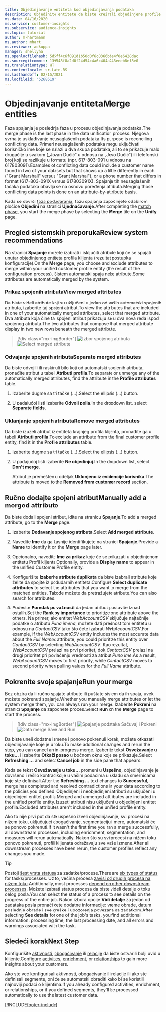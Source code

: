 ```yaml
---
title: Objedinjavanje entiteta kod objedinjavanja podataka
description: Objedinite entitete da biste kreirali objedinjene profile klijenata.
ms.date: 04/16/2020
ms.service: customer-insights
ms.subservice: audience-insights
ms.topic: tutorial
author: m-hartmann
ms.author: mhart
ms.reviewer: adkuppa
manager: shellyha
ms.openlocfilehash: 5d5ff4c6f091d1b50d0f6c8366bbe4f0e6428dac
ms.sourcegitcommit: 139548f8a2d0f24d54c4a6c404a743eeeb8ef8e0
ms.translationtype: HT
ms.contentlocale: sr-Latn-RS
ms.lasthandoff: 02/15/2021
ms.locfileid: "5268519"
---
```

# <a name="merge-entities"></a><span data-ttu-id="21e85-103">Objedinjavanje entiteta</span><span class="sxs-lookup"><span data-stu-id="21e85-103">Merge entities</span></span>

<span data-ttu-id="21e85-104">Faza spajanja je poslednja faza u procesu objedinjavanja podataka.</span><span class="sxs-lookup"><span data-stu-id="21e85-104">The merge phase is the last phase in the data unification process.</span></span> <span data-ttu-id="21e85-105">Njegova svrha je usklađivanje neusaglašenih podataka.</span><span class="sxs-lookup"><span data-stu-id="21e85-105">Its purpose is reconciling conflicting data.</span></span> <span data-ttu-id="21e85-106">Primeri neusaglašenih podataka mogu uključivati korisničko ime koje se nalazi u dva skupa podataka, ali to se prikazuje malo drugačije u svakom („Jovan Dučić“ u odnosu na „Jovo Dučić“) ili telefonski broj koji se razlikuje u formatu (npr. 617-803-091 u odnosu na 617803091).</span><span class="sxs-lookup"><span data-stu-id="21e85-106">Examples of conflicting data could include a customer name found in two of your datasets but that shows up a little differently in each ("Grant Marshall" versus "Grant Marshal"), or a phone number that differs in format (617-803-091X versus 617803091X).</span></span> <span data-ttu-id="21e85-107">Spajanje tih neusaglašenih tačaka podataka obavlja se na osnovu poređenja atributa.</span><span class="sxs-lookup"><span data-stu-id="21e85-107">Merging those conflicting data points is done on an attribute-by-attribute basis.</span></span>

<span data-ttu-id="21e85-108">Kada se dovrši [faza podudaranja](match-entities.md), fazu spajanja započinjete odabirom pločice **Objedini** na stranici **Ujednačavanje**.</span><span class="sxs-lookup"><span data-stu-id="21e85-108">After completing the [match phase](match-entities.md), you start the merge phase by selecting the **Merge** tile on the **Unify** page.</span></span>

## <a name="review-system-recommendations"></a><span data-ttu-id="21e85-109">Pregled sistemskih preporuka</span><span class="sxs-lookup"><span data-stu-id="21e85-109">Review system recommendations</span></span>

<span data-ttu-id="21e85-110">Na stranici **Spajanje** možete izabrati i isključiti atribute koji će se spajati unutar objedinjenog entiteta profila klijenta (rezultat postupka konfiguracije).</span><span class="sxs-lookup"><span data-stu-id="21e85-110">On the **Merge** page, you choose and exclude attributes to merge within your unified customer profile entity (the result of the configuration process).</span></span> <span data-ttu-id="21e85-111">Sistem automatski spaja neke atribute.</span><span class="sxs-lookup"><span data-stu-id="21e85-111">Some attributes are automatically merged by the system.</span></span>

### <a name="view-merged-attributes"></a><span data-ttu-id="21e85-112">Prikaz spojenih atributa</span><span class="sxs-lookup"><span data-stu-id="21e85-112">View merged attributes</span></span>

<span data-ttu-id="21e85-113">Da biste videli atribute koji su uključeni u jedan od vaših automatski spojenih atributa, izaberite taj spojeni atribut.</span><span class="sxs-lookup"><span data-stu-id="21e85-113">To view the attributes that are included in one of your automatically merged attributes, select that merged attribute.</span></span> <span data-ttu-id="21e85-114">Dva atributa koja čine taj spojeni atribut prikazuju se u dva nova reda ispod spojenog atributa.</span><span class="sxs-lookup"><span data-stu-id="21e85-114">The two attributes that compose that merged attribute display in two new rows beneath the merged attribute.</span></span>

> [!div class="mx-imgBorder"]
> <span data-ttu-id="21e85-115">![Izbor spojenog atributa](media/configure-data-merge-profile-attributes.png "Izbor spojenog atributa")</span><span class="sxs-lookup"><span data-stu-id="21e85-115">![Select merged attribute](media/configure-data-merge-profile-attributes.png "Select merged attribute")</span></span>

### <a name="separate-merged-attributes"></a><span data-ttu-id="21e85-116">Odvajanje spojenih atributa</span><span class="sxs-lookup"><span data-stu-id="21e85-116">Separate merged attributes</span></span>

<span data-ttu-id="21e85-117">Da biste odvojili ili raskinuli bilo koji od automatski spojenih atributa, pronađite atribut u tabeli **Atributi profila**.</span><span class="sxs-lookup"><span data-stu-id="21e85-117">To separate or unmerge any of the automatically merged attributes, find the attribute in the **Profile attributes** table.</span></span>

1. <span data-ttu-id="21e85-118">Izaberite dugme sa tri tačke (...).</span><span class="sxs-lookup"><span data-stu-id="21e85-118">Select the ellipsis (...) button.</span></span>
  
2. <span data-ttu-id="21e85-119">U padajućoj listi izaberite **Odvoji polja**.</span><span class="sxs-lookup"><span data-stu-id="21e85-119">In the dropdown list, select **Separate fields**.</span></span>

### <a name="remove-merged-attributes"></a><span data-ttu-id="21e85-120">Uklanjanje spojenih atributa</span><span class="sxs-lookup"><span data-stu-id="21e85-120">Remove merged attributes</span></span>

<span data-ttu-id="21e85-121">Da biste izuzeli atribut iz entiteta krajnjeg profila klijenta, pronađite ga u tabeli **Atributi profila**.</span><span class="sxs-lookup"><span data-stu-id="21e85-121">To exclude an attribute from the final customer profile entity, find it in the **Profile attributes** table.</span></span>

1. <span data-ttu-id="21e85-122">Izaberite dugme sa tri tačke (...).</span><span class="sxs-lookup"><span data-stu-id="21e85-122">Select the ellipsis (...) button.</span></span>
  
2. <span data-ttu-id="21e85-123">U padajućoj listi izaberite **Ne objedinjuj**.</span><span class="sxs-lookup"><span data-stu-id="21e85-123">In the dropdown list, select **Don't merge**.</span></span>

   <span data-ttu-id="21e85-124">Atribut je premešten u odeljak **Uklonjeno iz evidencije korisnika**.</span><span class="sxs-lookup"><span data-stu-id="21e85-124">The attribute is moved to the **Removed from customer record** section.</span></span>

## <a name="manually-add-a-merged-attribute"></a><span data-ttu-id="21e85-125">Ručno dodajte spojeni atribut</span><span class="sxs-lookup"><span data-stu-id="21e85-125">Manually add a merged attribute</span></span>

<span data-ttu-id="21e85-126">Da biste dodali spojeni atribut, idite na stranicu **Spajanje**.</span><span class="sxs-lookup"><span data-stu-id="21e85-126">To add a merged attribute, go to the **Merge** page.</span></span>

1. <span data-ttu-id="21e85-127">Izaberite **Dodavanje spojenog atributa**.</span><span class="sxs-lookup"><span data-stu-id="21e85-127">Select **Add merged attribute**.</span></span>

2. <span data-ttu-id="21e85-128">Navedite **Ime** da ga kasnije identifikujete na stranici **Spajanje**.</span><span class="sxs-lookup"><span data-stu-id="21e85-128">Provide a **Name** to identify it on the **Merge** page later.</span></span>

3. <span data-ttu-id="21e85-129">Opcionalno, navedite **Ime za prikaz** koje će se prikazati u objedinjenom entitetu Profil klijenta.</span><span class="sxs-lookup"><span data-stu-id="21e85-129">Optionally, provide a **Display name** to appear in the unified Customer Profile entity.</span></span>

4. <span data-ttu-id="21e85-130">Konfigurišite **Izaberite atribute duplikata** da biste izabrali atribute koje želite da spojite iz podudarnih entiteta.</span><span class="sxs-lookup"><span data-stu-id="21e85-130">Configure **Select duplicate attributes** to select the attributes that you want to merge from the matched entities.</span></span> <span data-ttu-id="21e85-131">Takođe možete da pretražujete atribute.</span><span class="sxs-lookup"><span data-stu-id="21e85-131">You can also search for attributes.</span></span>

5. <span data-ttu-id="21e85-132">Podesite **Poredak po važnosti** da jedan atribut postavite iznad ostalih.</span><span class="sxs-lookup"><span data-stu-id="21e85-132">Set the **Rank by importance** to prioritize one attribute above the others.</span></span> <span data-ttu-id="21e85-133">Na primer, ako entitet *WebAccountCSV* uključuje najtačnije podatke o atributu *Puna imena*, možete dati prednost tom entitetu u odnosu na *ContactCSV* tako što ćete izabrati *WebAccountCSV*.</span><span class="sxs-lookup"><span data-stu-id="21e85-133">For example, if the *WebAccountCSV* entity includes the most accurate data about the *Full Names* attribute, you could prioritize this entity over *ContactCSV* by selecting *WebAccountCSV*.</span></span> <span data-ttu-id="21e85-134">Kao rezultat, *WebAccountCSV* prelazi na prvi prioritet, dok *ContactCSV* prelazi na drugi prioritet pri povlačenju vrednosti za atribut *Puno ime*.</span><span class="sxs-lookup"><span data-stu-id="21e85-134">As a result, *WebAccountCSV* moves to first priority, while *ContactCSV* moves to second priority when pulling values for the *Full Name* attribute.</span></span>

## <a name="run-your-merge"></a><span data-ttu-id="21e85-135">Pokrenite svoje spajanje</span><span class="sxs-lookup"><span data-stu-id="21e85-135">Run your merge</span></span>

<span data-ttu-id="21e85-136">Bez obzira da li ručno spajate atribute ili puštate sistem da ih spaja, uvek možete pokrenuti spajanje.</span><span class="sxs-lookup"><span data-stu-id="21e85-136">Whether you manually merge attributes or let the system merge them, you can always run your merge.</span></span> <span data-ttu-id="21e85-137">Izaberite **Pokreni** na stranici **Spajanje** da započnete proces.</span><span class="sxs-lookup"><span data-stu-id="21e85-137">Select **Run** on the **Merge** page to start the process.</span></span>

> [!div class="mx-imgBorder"]
> <span data-ttu-id="21e85-138">![Spajanje podataka Sačuvaj i Pokreni](media/configure-data-merge-save-run.png "Spajanje podataka Sačuvaj i Pokreni")</span><span class="sxs-lookup"><span data-stu-id="21e85-138">![Data merge Save and Run](media/configure-data-merge-save-run.png "Data merge Save and Run")</span></span>

<span data-ttu-id="21e85-139">Da biste uneli dodatne izmene i ponovo pokrenuli korak, možete otkazati objedinjavanje koje je u toku.</span><span class="sxs-lookup"><span data-stu-id="21e85-139">To make additional changes and rerun the step, you can cancel an in-progress merge.</span></span> <span data-ttu-id="21e85-140">Izaberite tekst **Osvežavanje u toku...** i izaberite **Otkaži posao** u bočnom oknu koje se prikazuje.</span><span class="sxs-lookup"><span data-stu-id="21e85-140">Select **Refreshing ...** and select **Cancel job**  in the side pane that appears.</span></span>

<span data-ttu-id="21e85-141">Kada se tekst **Osvežavanje u toku...** promeni u **Uspešno**, objedinjavanje je dovršeno i rešilo kontradikcije u vašim podacima u skladu sa smernicama koje ste definisali.</span><span class="sxs-lookup"><span data-stu-id="21e85-141">After the **Refreshing ...** text changes to **Successful**, merge has completed and resolved contradictions in your data according to the policies you defined.</span></span> <span data-ttu-id="21e85-142">Objedinjeni i neobjedinjeni atributi su uključeni u objedinjeni entitet profila.</span><span class="sxs-lookup"><span data-stu-id="21e85-142">Merged and unmerged attributes are included in the unified profile entity.</span></span> <span data-ttu-id="21e85-143">Izuzeti atributi nisu uključeni u objedinjeni entitet profila.</span><span class="sxs-lookup"><span data-stu-id="21e85-143">Excluded attributes aren't included in the unified profile entity.</span></span>

<span data-ttu-id="21e85-144">Ako to nije prvi put da ste uspešno izveli objedinjavanje, svi procesi na nižem toku, uključujući obogaćivanje, segmentaciju i mere, automatski će se ponovo pokrenuti.</span><span class="sxs-lookup"><span data-stu-id="21e85-144">If it wasn't the first time you ran a merge successfully, all downstream processes, including enrichment, segmentation, and measures will rerun automatically.</span></span> <span data-ttu-id="21e85-145">Nakon što su svi procesi na nižem toku ponovo pokrenuti, profili klijenata odražavaju sve vaše izmene.</span><span class="sxs-lookup"><span data-stu-id="21e85-145">After all downstream processes have been rerun, the customer profiles reflect any changes you made.</span></span>

> [!TIP]
> <span data-ttu-id="21e85-146">Postoji [šest vrsta statusa](system.md#status-types) za zadatke/procese.</span><span class="sxs-lookup"><span data-stu-id="21e85-146">There are [six types of status](system.md#status-types) for tasks/processes.</span></span> <span data-ttu-id="21e85-147">Uz to, većina procesa [zavisi od drugih procesa na nižem toku](system.md#refresh-policies).</span><span class="sxs-lookup"><span data-stu-id="21e85-147">Additionally, most processes [depend on other downstream processes](system.md#refresh-policies).</span></span> <span data-ttu-id="21e85-148">Možete izabrati status procesa da biste videli detalje o toku celog posla.</span><span class="sxs-lookup"><span data-stu-id="21e85-148">You can select the status of a process to see details on the progress of the entire job.</span></span> <span data-ttu-id="21e85-149">Nakon izbora opcije **Vidi detalje** za jedan od zadataka posla pronaći ćete dodatne informacije: vreme obrade, datum poslednje obrade i sve greške i upozorenja povezana sa zadatkom.</span><span class="sxs-lookup"><span data-stu-id="21e85-149">After selecting **See details** for one of the job's tasks, you find additional information: processing time, the last processing date, and all errors and warnings associated with the task.</span></span>

## <a name="next-step"></a><span data-ttu-id="21e85-150">Sledeći korak</span><span class="sxs-lookup"><span data-stu-id="21e85-150">Next Step</span></span>

<span data-ttu-id="21e85-151">Konfigurišite [aktivnosti](activities.md), [obogaćivanje](enrichment-microsoft-graph.md) ili [relacije](relationships.md) da biste ostvarili bolji uvid u klijente.</span><span class="sxs-lookup"><span data-stu-id="21e85-151">Configure [activities](activities.md), [enrichment](enrichment-microsoft-graph.md), or [relationships](relationships.md) to gain more insights about your customers.</span></span>

<span data-ttu-id="21e85-152">Ako ste već konfigurisali aktivnosti, obogaćivanje ili relacije ili ako ste definisali segmente, oni će se automatski obraditi kako bi se koristili najnoviji podaci o klijentima.</span><span class="sxs-lookup"><span data-stu-id="21e85-152">If you already configured activities, enrichment, or relationships, or if you defined segments, they'll be processed automatically to use the latest customer data.</span></span>




[!INCLUDE[footer-include](../includes/footer-banner.md)]